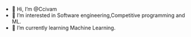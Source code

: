 - 👋 Hi, I’m @Ccivam
- 👀 I’m interested in Software engineering,Competitive programming and ML.
- 🌱 I’m currently learning Machine Learning.



<!---
Ccivam/Ccivam is a ✨ special ✨ repository because its `README.md` (this file) appears on your GitHub profile.
You can click the Preview link to take a look at your changes.
--->
